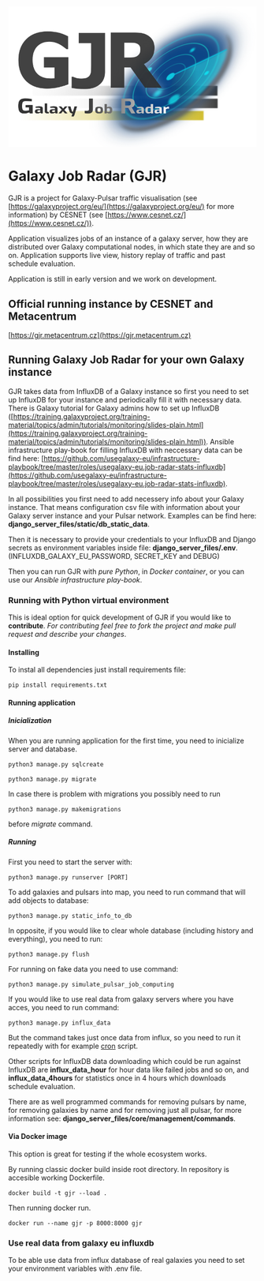 ![image](django_server_files/static/gjr_logo.png)

# Galaxy Job Radar (GJR)
GJR is a project for Galaxy-Pulsar traffic visualisation (see [https://galaxyproject.org/eu/](https://galaxyproject.org/eu/) for more information) by CESNET (see [https://www.cesnet.cz/](https://www.cesnet.cz/)).

Application visualizes jobs of an instance of a galaxy server, how they are distributed over Galaxy computational nodes, in which state they are and so on. Application supports live view, history replay of traffic and past schedule evaluation.

Application is still in early version and we work on development. 

## Official running instance by CESNET and Metacentrum

[https://gjr.metacentrum.cz](https://gjr.metacentrum.cz)

## Running Galaxy Job Radar for your own Galaxy instance
GJR takes data from InfluxDB of a Galaxy instance so first you need to set up InfluxDB for your instance and periodically fill it with necessary data. There is Galaxy tutorial for Galaxy admins how to set up InfluxDB ([https://training.galaxyproject.org/training-material/topics/admin/tutorials/monitoring/slides-plain.html](https://training.galaxyproject.org/training-material/topics/admin/tutorials/monitoring/slides-plain.html)). Ansible infrastructure play-book for filling InfluxDB with neccessary data can be find here: [https://github.com/usegalaxy-eu/infrastructure-playbook/tree/master/roles/usegalaxy-eu.job-radar-stats-influxdb](https://github.com/usegalaxy-eu/infrastructure-playbook/tree/master/roles/usegalaxy-eu.job-radar-stats-influxdb).

In all possibilities you first need to add necessery info about your Galaxy instance. That means configuration csv file with information about your Galaxy server instance and your Pulsar network. Examples can be find here: **django_server_files/static/db_static_data**.

Then it is necessary to provide your credentials to your InfluxDB and Django secrets as environment variables inside file: **django_server_files/.env**. (INFLUXDB_GALAXY_EU_PASSWORD, SECRET_KEY and DEBUG)

Then you can run GJR with _pure Python_, in _Docker container_, or you can use our _Ansible infrastructure play-book_.

### Running with Python virtual environment
This is ideal option for quick development of GJR if you would like to **contribute**. _For contributing feel free to fork the project and make pull request and describe your changes_.

#### Installing
To instal all dependencies just install requirements file: 

```
pip install requirements.txt
```

#### Running application

##### Inicialization
When you are running application for the first time, you need to inicialize server and database.

```
python3 manage.py sqlcreate
```

```
python3 manage.py migrate
```

In case there is problem with migrations you possibly need to run 

```
python3 manage.py makemigrations
```

before _migrate_ command.

##### Running
First you need to start the server with:

```
python3 manage.py runserver [PORT]
```

To add galaxies and pulsars into map, you need to run command that will add objects to database:

```
python3 manage.py static_info_to_db
```

In opposite, if you would like to clear whole database (including history and everything), you need to run:

```
python3 manage.py flush
```

For running on fake data you need to use command:

```
python3 manage.py simulate_pulsar_job_computing
```

If you would like to use real data from galaxy servers where you have acces, you need to run command:

```
python3 manage.py influx_data
```

But the command takes just once data from influx, so you need to run it repeatedly with for example [cron](https://en.wikipedia.org/wiki/Cron) script.

Other scripts for InfluxDB data downloading which could be run against InfluxDB are **influx_data_hour** for hour data like failed jobs and so on, and **influx_data_4hours** for statistics once in 4 hours which downloads schedule evaluation.

There are as well programmed commands for removing pulsars by name, for removing galaxies by name and for removing just all pulsar, for more information see: **django_server_files/core/management/commands**.

#### Via Docker image
This option is great for testing if the whole ecosystem works.

By running classic docker build inside root directory. In repository is accesible working Dockerfile.

```
docker build -t gjr --load .
```

Then running docker run.

```
docker run --name gjr -p 8000:8000 gjr
```

### Use real data from galaxy eu influxdb
To be able use data from influx database of real galaxies you need to set your environment variables with .env file.
